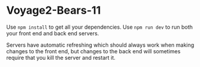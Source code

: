 # Voyage2-Bears-11

Use `npm install` to get all your dependencies.
Use `npm run dev` to run both your front end and back end servers.

Servers have automatic refreshing which should always work when making changes to the front end, but changes to the back end will sometimes require that you kill the server and restart it.
